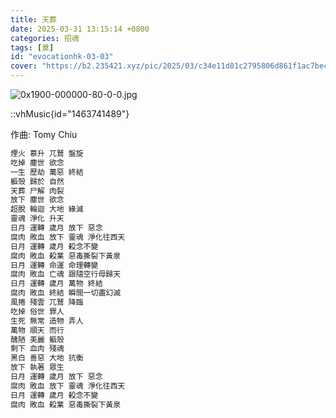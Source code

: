 ```yaml
---
title: 天葬
date: 2025-03-31 13:15:14 +0800
categories: 招魂
tags: [奠]
id: "evocationhk-03-03"
cover: "https://b2.235421.xyz/pic/2025/03/c34e11d81c2795806d861f1ac7becf72.jpg"
---
```


![0x1900-000000-80-0-0.jpg](https://b2.235421.xyz/pic/2025/03/c34e11d81c2795806d861f1ac7becf72.jpg)

::vhMusic{id="1463741489"}

作曲: Tomy Chiu  

```txt
煙火 慕升 兀鷲 盤旋
吃掉 塵世 欲念
一生 歷劫 萬惡 終結
軀殼 歸於 自然  
天葬 尸解 肉裂
放下 塵世 欲念
超脫 輪迴 大地 緣滅
靈魂 淨化 升天
日月 運轉 歲月 放下 惡念
腐肉 敗血 放下 靈魂 淨化往西天
日月 運轉 歲月 殺念不變
腐肉 敗血 殺業 惡毒撕裂下黃泉
日月 運轉 命運 命理轉變
腐肉 敗血 亡魂 跟隨空行母歸天
日月 運轉 歲月 萬物 終結
腐肉 敗血 終結 瞬間一切盡幻滅
風捲 殘雲 兀鷲 降臨
吃掉 俗世 罪人
生死 無常 造物 弄人
萬物 順天 而行
醜陋 美麗 軀殼
剩下 血肉 殘魂
黑白 善惡 大地 抗衡
放下 執著 眾生
日月 運轉 歲月 放下 惡念
腐肉 敗血 放下 靈魂 淨化往西天
日月 運轉 歲月 殺念不變
腐肉 敗血 殺業 惡毒撕裂下黃泉
```